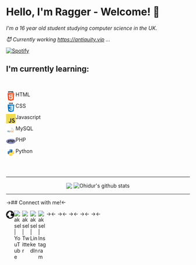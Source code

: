 # Hello, I'm Ragger - Welcome! 👋

_I'm a 16 year old student studying computer science in the UK._

_😈 Currently working https://antiquity.vip ..._



[![Spotify](https://my-site-omega.vercel.app/api/spotify)](https://open.spotify.com/user/hkgmzhjemhzlah3aizhv3jcsp)


## I'm currently learning:
<br />

HTML <img align="left" alt="HTML5" width="26px" src="https://raw.githubusercontent.com/github/explore/80688e429a7d4ef2fca1e82350fe8e3517d3494d/topics/html/html.png" />

CSS <img align="left" alt="CSS3" width="26px" src="https://raw.githubusercontent.com/github/explore/80688e429a7d4ef2fca1e82350fe8e3517d3494d/topics/css/css.png" />

Javascript <img align="left" alt="JavaScript" width="26px" src="https://raw.githubusercontent.com/github/explore/80688e429a7d4ef2fca1e82350fe8e3517d3494d/topics/javascript/javascript.png" />

MySQL <img align="left" alt="MySQL" width="26px" src="https://raw.githubusercontent.com/github/explore/80688e429a7d4ef2fca1e82350fe8e3517d3494d/topics/mysql/mysql.png" />

PHP <img align="left" alt="MySQL" width="26px" src="https://raw.githubusercontent.com/github/explore/80688e429a7d4ef2fca1e82350fe8e3517d3494d/topics/php/php.png" />

Python <img align="left" alt="CSS3" width="26px" src="https://raw.githubusercontent.com/github/explore/80688e429a7d4ef2fca1e82350fe8e3517d3494d/topics/python/python.png" />

<br />
<br />

---


<p align="center">
  <img align="center" src="https://github-readme-stats.vercel.app/api/top-langs/?username=aksel-rag&theme=radical&hide_langs_below=1&layout=compact" />
  <img align="center" src="https://github-readme-stats.vercel.app/api?username=aksel-rag&show_icons=true&theme=radical&line_height=21" alt="Ohidur's github stats"/>
</p>


---

->## Connect with me!<-

->[<img align="left" alt="antiquity.vip" width="22px" src="https://raw.githubusercontent.com/iconic/open-iconic/master/svg/globe.svg" />][website]<-
->[<img align="left" alt="aksel | YouTube" width="22px" src="https://cdn.jsdelivr.net/npm/simple-icons@v3/icons/youtube.svg" />][youtube]<-
->[<img align="left" alt="aksel | Twitter" width="22px" src="https://cdn.jsdelivr.net/npm/simple-icons@v3/icons/twitter.svg" />][twitter]<-
->[<img align="left" alt="aksel | LinkedIn" width="22px" src="https://cdn.jsdelivr.net/npm/simple-icons@v3/icons/discord.svg" />][discord]<-
->[<img align="left" alt="aksel | Instagram" width="22px" src="https://cdn.jsdelivr.net/npm/simple-icons@v3/icons/instagram.svg" />][instagram]<-


[website]: https://antiquity.vip
[instagram]: https://www.instagram.com/ragger_dh/
[youtube]: https://www.youtube.com/channel/UCIPC-57TcURMRqKQmC_q6oQ
[twitter]: https://twitter.com/Weeby25944300
[discord]: https://discord.gg/CZTHfNB
